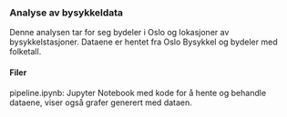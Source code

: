 ### Analyse av bysykkeldata


Denne analysen tar for seg bydeler i Oslo og lokasjoner av bysykkelstasjoner. Dataene er hentet fra Oslo Bysykkel og bydeler med folketall.

#### Filer

pipeline.ipynb: Jupyter Notebook med kode for å hente og behandle dataene, viser også grafer generert med dataen.
